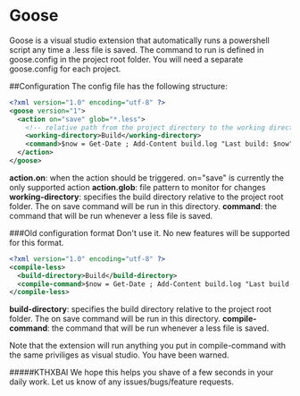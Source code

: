 Goose
=====

Goose is a visual studio extension that automatically runs a powershell script any time a .less file is saved. The command to run is defined in goose.config in the project root folder. You will need a separate goose.config for each project. 


##Configuration
The config file has the following structure:
```xml
<?xml version="1.0" encoding="utf-8" ?>
<goose version="1">
  <action on="save" glob="*.less">
    <!-- relative path from the project directory to the working directory of the command -->
    <working-directory>Build</working-directory>
    <command>$now = Get-Date ; Add-Content build.log "Last build: $now"</command> 
  </action>
</goose>
```

**action.on**: when the action should be triggered. on="save" is currently the only supported action
**action.glob**: file pattern to monitor for changes
**working-directory**: specifies the build directory relative to the project root folder. The on save command will be run in this directory.
**command**: the command that will be run whenever a less file is saved.


###Old configuration format
Don't use it. No new features will be supported for this format.
```xml
<?xml version="1.0" encoding="utf-8" ?>
<compile-less>
  <build-directory>Build</build-directory>
  <compile-command>$now = Get-Date ; Add-Content build.log "Last build: $now"</compile-command> 
</compile-less>
```

**build-directory**: specifies the build directory relative to the project root folder. The on save command will be run in this directory.
**compile-command**: the command that will be run whenever a less file is saved.

Note that the extension will run anything you put in compile-command with the same priviliges as visual studio. You have been warned.




#####KTHXBAI
We hope this helps you shave of a few seconds in your daily work. 
Let us know of any issues/bugs/feature requests.
